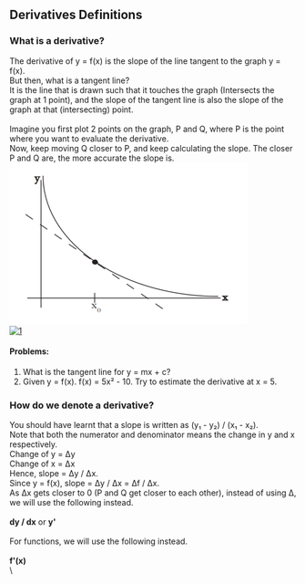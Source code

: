 ## Derivatives Definitions

### What is a derivative?
The derivative of y = f(x) is the slope of the line tangent to the graph y = f(x).\
But then, what is a tangent line?\
It is the line that is drawn such that it touches the graph (Intersects the graph at 1 point), and the slope of the tangent line is also the slope of the graph at that (intersecting) point.\
\
Imagine you first plot 2 points on the graph, P and Q, where P is the point where you want to evaluate the derivative.\
Now, keep moving Q closer to P, and keep calculating the slope. The closer P and Q are, the more accurate the slope is.
![Figure 1](/math/calculus/images/figure1.png)\
[![1](https://markdown-videos-api.jorgenkh.no/url?url=https%3A%2F%2Fwww.youtube.com%2Fwatch%3Fv%3DANyVpMS3HL4)](https://www.youtube.com/watch?v=ANyVpMS3HL4)
#### Problems:
1. What is the tangent line for y = mx + c?
2. Given y = f(x). f(x) = 5x² - 10. Try to estimate the derivative at x = 5.

### How do we denote a derivative?
You should have learnt that a slope is written as (y₁ - y₂) / (x₁ - x₂).\
Note that both the numerator and denominator means the change in y and x respectively.\
Change of y = Δy\
Change of x = Δx\
Hence, slope = Δy / Δx.\
Since y = f(x), slope = Δy / Δx = Δf / Δx.\
As Δx gets closer to 0 (P and Q get closer to each other), instead of using Δ, we will use the following instead.\
\
**dy / dx** or **y'**\
\
For functions, we will use the following instead.\
\
**f'(x)**\
\
